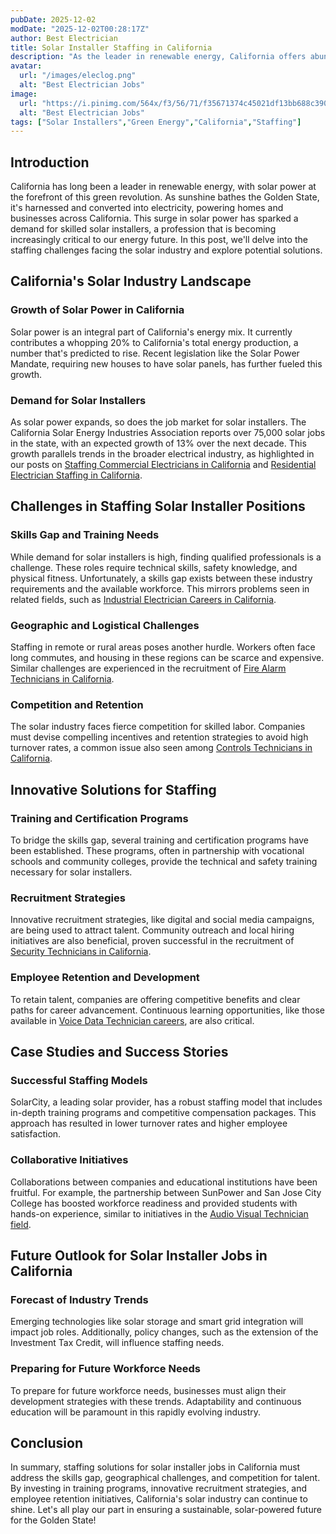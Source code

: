 ```yaml
---
pubDate: 2025-12-02
modDate: "2025-12-02T00:28:17Z"
author: Best Electrician
title: Solar Installer Staffing in California 
description: "As the leader in renewable energy, California offers abundant opportunities for solar installers. Discover the challenges and solutions for staffing these vital green energy roles."
avatar:
  url: "/images/eleclog.png"
  alt: "Best Electrician Jobs"
image:
  url: "https://i.pinimg.com/564x/f3/56/71/f35671374c45021df13bb688c390a3a2.jpg"
  alt: "Best Electrician Jobs"
tags: ["Solar Installers","Green Energy","California","Staffing"]
---
```


## Introduction

California has long been a leader in renewable energy, with solar power at the forefront of this green revolution. As sunshine bathes the Golden State, it's harnessed and converted into electricity, powering homes and businesses across California. This surge in solar power has sparked a demand for skilled solar installers, a profession that is becoming increasingly critical to our energy future. In this post, we'll delve into the staffing challenges facing the solar industry and explore potential solutions.

## California's Solar Industry Landscape

### Growth of Solar Power in California
Solar power is an integral part of California's energy mix. It currently contributes a whopping 20% to California's total energy production, a number that's predicted to rise. Recent legislation like the Solar Power Mandate, requiring new houses to have solar panels, has further fueled this growth. 

### Demand for Solar Installers
As solar power expands, so does the job market for solar installers. The California Solar Energy Industries Association reports over 75,000 solar jobs in the state, with an expected growth of 13% over the next decade. This growth parallels trends in the broader electrical industry, as highlighted in our posts on [Staffing Commercial Electricians in California](/posts/staffing-commercial-electricians-california) and [Residential Electrician Staffing in California](/posts/residential-electrician-staffing-california).

## Challenges in Staffing Solar Installer Positions

### Skills Gap and Training Needs
While demand for solar installers is high, finding qualified professionals is a challenge. These roles require technical skills, safety knowledge, and physical fitness. Unfortunately, a skills gap exists between these industry requirements and the available workforce. This mirrors problems seen in related fields, such as [Industrial Electrician Careers in California](/posts/industrial-electrician-careers-california).

### Geographic and Logistical Challenges
Staffing in remote or rural areas poses another hurdle. Workers often face long commutes, and housing in these regions can be scarce and expensive. Similar challenges are experienced in the recruitment of [Fire Alarm Technicians in California](/posts/fire-alarm-technicians-california).

### Competition and Retention
The solar industry faces fierce competition for skilled labor. Companies must devise compelling incentives and retention strategies to avoid high turnover rates, a common issue also seen among [Controls Technicians in California](/posts/controls-technicians-california).

## Innovative Solutions for Staffing

### Training and Certification Programs
To bridge the skills gap, several training and certification programs have been established. These programs, often in partnership with vocational schools and community colleges, provide the technical and safety training necessary for solar installers.

### Recruitment Strategies
Innovative recruitment strategies, like digital and social media campaigns, are being used to attract talent. Community outreach and local hiring initiatives are also beneficial, proven successful in the recruitment of [Security Technicians in California](/posts/staffing-security-technicians-california).

### Employee Retention and Development
To retain talent, companies are offering competitive benefits and clear paths for career advancement. Continuous learning opportunities, like those available in [Voice Data Technician careers](/posts/recruiting-voice-data-technicians-california), are also critical.

## Case Studies and Success Stories

### Successful Staffing Models
SolarCity, a leading solar provider, has a robust staffing model that includes in-depth training programs and competitive compensation packages. This approach has resulted in lower turnover rates and higher employee satisfaction.

### Collaborative Initiatives
Collaborations between companies and educational institutions have been fruitful. For example, the partnership between SunPower and San Jose City College has boosted workforce readiness and provided students with hands-on experience, similar to initiatives in the [Audio Visual Technician field](/posts/audio-visual-technicians-california).

## Future Outlook for Solar Installer Jobs in California

### Forecast of Industry Trends
Emerging technologies like solar storage and smart grid integration will impact job roles. Additionally, policy changes, such as the extension of the Investment Tax Credit, will influence staffing needs.

### Preparing for Future Workforce Needs
To prepare for future workforce needs, businesses must align their development strategies with these trends. Adaptability and continuous education will be paramount in this rapidly evolving industry.

## Conclusion

In summary, staffing solutions for solar installer jobs in California must address the skills gap, geographical challenges, and competition for talent. By investing in training programs, innovative recruitment strategies, and employee retention initiatives, California's solar industry can continue to shine. Let's all play our part in ensuring a sustainable, solar-powered future for the Golden State!